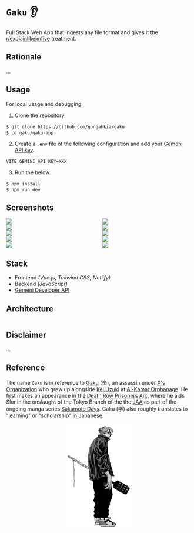 # `Gaku` 👂

Full Stack Web App that ingests any file format and gives it the [r/explainlikeimfive](https://www.reddit.com/r/explainlikeimfive/) treatment.

## Rationale

...

## Usage

For local usage and debugging.

1. Clone the repository.

```console
$ git clone https://github.com/gongahkia/gaku
$ cd gaku/gaku-app
```

2. Create a `.env` file of the following configuration and add your [Gemeni API key](https://ai.google.dev/gemini-api/docs/api-key).

```env
VITE_GEMINI_API_KEY=XXX
```

3. Run the below.

```console
$ npm install
$ npm run dev 
```

## Screenshots

<div style="display: flex; justify-content: space-between;">
  <img src="./asset/reference/" width="48%">
  <img src="./asset/reference/" width="48%">
</div>

<div style="display: flex; justify-content: space-between;">
  <img src="./asset/reference/" width="48%">
  <img src="./asset/reference/" width="48%">
</div>

<div style="display: flex; justify-content: space-between;">
  <img src="./asset/reference/" width="48%">
  <img src="./asset/reference/" width="48%">
</div>

<div style="display: flex; justify-content: space-between;">
  <img src="./asset/reference/" width="48%">
  <img src="./asset/reference/" width="48%">
</div>

<div style="display: flex; justify-content: space-between;">
  <img src="./asset/reference/" width="48%">
  <img src="./asset/reference/" width="48%">
</div>

## Stack

* Frontend *(Vue.js, Tailwind CSS, Netlify)*
* Backend *(JavaScript)*
* [Gemeni Developer API](https://ai.google.dev/)

## Architecture

```mermaid
```

## Disclaimer

...

## Reference

The name `Gaku` is in reference to [Gaku](https://sakamoto-days.fandom.com/wiki/Gaku) (楽), an assassin under [X's Organization](https://sakamoto-days.fandom.com/wiki/X%27s_Organization) who grew up alongside [Kei Uzuki](https://sakamoto-days.fandom.com/wiki/Kei_Uzuki) at [Al-Kamar Orphanage](https://sakamoto-days.fandom.com/wiki/Al-Kamar_Orphanage). He first makes an appearance in the [Death Row Prisoners Arc](https://sakamoto-days.fandom.com/wiki/Death_Row_Prisoners_Arc), where he aids Slur in the onslaught of the Tokyo Branch of the the [JAA](https://sakamoto-days.fandom.com/wiki/Japanese_Association_of_Assassins) as part of the ongoing manga series [Sakamoto Days](https://sakamoto-days.fandom.com/wiki/Sakamoto_Days_Wiki). Gaku (学) also roughly translates to "learning" or "scholarship" in Japanese.

<div align="center">
    <img src="./asset/logo/gaku.jpg" width="35%">
</div>

